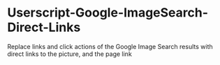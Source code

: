 # Userscript-Google-ImageSearch-Direct-Links
Replace links and click actions of the Google Image Search results with direct links to the picture, and the page link

